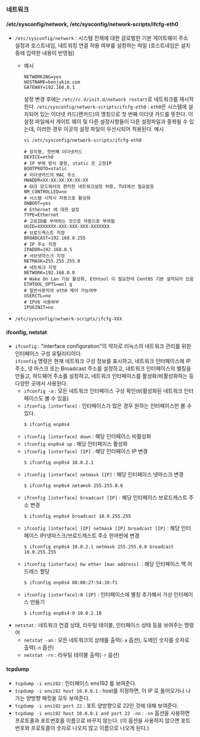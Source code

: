 ### 네트워크
#### /etc/sysconfig/network, /etc/sysconfig/network-scripts/ifcfg-eth0
* `/etc/sysconfig/network` : 시스템 전체에 대한 글로벌한 기본 게이트웨이 주소 설정과 호스트네임, 네트워킹 연결 허용 여부를 설정하는 파일 (호스트네임은 설치 중에 입력한 내용이 반영됨)
	* 예시
		```
		NETWORKING=yes
		HOSTNAME=benjykim.com
		GATEWAY=192.168.0.1
		```
		설정 변경 후에는 `/etc/rc.d/init.d/network restart`로 네트워크를 재시작한다.
	`/etc/sysconfig/network-scripts/ifcfg-eth0` : `eth0`은 시스템에 설치되어 있는 이더넷 카드(랜카드)의 명칭으로 첫 번째 이더넷 카드를 뜻한다. 이 설정 파일에서 게이트 웨이 및 다른 설정사항들이 다른 설정파일과 중복될 수 있는데, 이러한 경우 이곳의 설정 파일이 우선시되어 적용된다.
		예시
		```
		vi /etc/sysconfig/network-scripts/ifcfg-eth0
		
		# 장치명, 첫번째 이더넷카드 
		DEVICE=eth0 
		# IP 부여 방식 결정, static 은 고정IP 
		BOOTPROTO=static 
		# 이더넷카드의 MAC 주소 
		HWADDR=XX:XX:XX:XX:XX:XX 
		# GUI 모드에서의 편리한 네트워크설정 허용, TUI에선 필요없음 
		NM_CONTROLLED=no 
		# 시스템 시작시 자동으로 활성화 
		ONBOOT=yes 
		# Ethernet 에 대한 설정 
		TYPE=Ethernet 
		# 고유ID를 부여하는 것으로 자동으로 부여됨 
		UUID=XXXXXXX-XXX-XXX-XXX-XXXXXXX 
		# 브로드캐스트 지정 
		BROADCAST=192.168.0.255 
		# IP 주소 지정 
		IPADDR=192.168.0.5 
		# 서브넷마스크 지정 
		NETMASK=255.255.255.0 
		# 네트워크 지정 
		NETWORK=192.168.0.0 
		# Wake On Lan 기능 활성화, Ethtool 이 필요한데 CentOS 기본 설치되어 있음 
		ETHTOOL_OPTS=wol g 
		# 일반사용자의 eth0 제어 가능여부 
		USERCTL=no 
		# IPV6 사용여부 
		IPV6INIT=no  
		```

* `/etc/sysconfig/network-scripts/ifcfg-XXX`

#### ifconfig, netstat 
* `ifconfig` : "interface configuration"의 약자로 리눅스의 네트워크 관리를 위한 인터페이스 구성 유틸리티이다. <br/>
 `ifconfig` 명령은 현재 네트워크 구성 정보를 표시하고, 네트워크 인터페이스에 IP 주소, 넷 마스크 또는 Broadcast 주소를 설정하고, 네트워크 인터페이스의 별칭을 만들고, 하드웨어 주소를 설정하고, 네트워크 인터페이스를 활성화/비활성화하는 등 다양한 곳에서 사용된다. 
	* `ifconfig -a` : 모든 네트워크 인터페이스 구성 확인(비활성화된 네트워크 인터페이스도 볼 수 있음)
	* `ifconfig [interface]` : 인터페이스가 많은 경우 원하는 인터페이스만 볼 수 있다.
		```
		$ ifconfig enp0s4
		```
	* `ifconfig [interface] down` : 해당 인터페이스 비활성화
	* `ifconfig enp0s4 up` : 해당 인터페이스 활성화
	* `ifconfig [interface] [IP]` : 해당 인터페이스 IP 변경
		```
		$ ifconfig enp0s4 10.0.2.1
		```
	* `ifconfig [interface] netmask [IP]` : 해당 인터페이스 넷마스크 변경
		```
		$ ifconfig enp0s4 netamsk 255.255.0.0
		```
	* `ifconfig [interface] broadcast [IP]` : 해당 인터페이스 브로드캐스트 주소 변경
		```
		$ ifconfig enp0s4 broadcast 10.0.255.255
		```
	* `ifconfig [interface] [IP] netmask [IP] broadcast [IP]` : 해당 인터페이스 IP/넷마스크/브로드캐스트 주소 한꺼번에 변경
		```
		$ ifconfig enp0s4 10.0.2.1 netmask 255.255.0.0 broadcast 10.0.255.255
		```
	* `ifconfig [interface] hw ether [mac address] `: 해당 인터페이스 맥 어드레스 할당
		```
		$ ifconfig enp0s4 08:00:27:54:10:f1
		```
   * `ifconfig [interface]:0 [IP]` : 인터페이스에 별칭 추가해서 가상 인터페이스 만들기
	   ```
	   $ ifconfig enp0s4:0 10.0.2.10
	   ```
* `netstat` : 네트워크 연결 상태, 라우팅 테이블, 인터페이스 상태 등을 보여주는 명령어
	* `netstat -an` : 모든 네트워크의 상태를 출력(`-a` 옵션), 도메인 숫자를 숫자로 출력(`-n` 옵션)
	* `netstat -rn` : 라우팅 테이블 출력(`-r` 옵션)

#### tcpdump
* `tcpdump -i ens192` : 인터페이스 ens192 를 보여준다.
* `tcpdump -i ens192 host 10.0.0.1` : host를 지정하면, 이 IP 로 들어오거나 나가는 양방향 패킷을 모두 보여준다.
* `tcpdump -i ens192 port 22` : 포트 양방향으로 22인 것에 대해 보여준다. 
* `tcpdump -i ens192 host 10.0.0.1 and port 22 -nn` : `-nn` 옵션을 사용하면 프로토콜과 포트번호를 이름으로 바꾸지 않는다. (이 옵션을 사용하지 않으면 포트 번호와 프로토콜이 숫자로 나오지 않고 이름으로 나오게 된다.)

